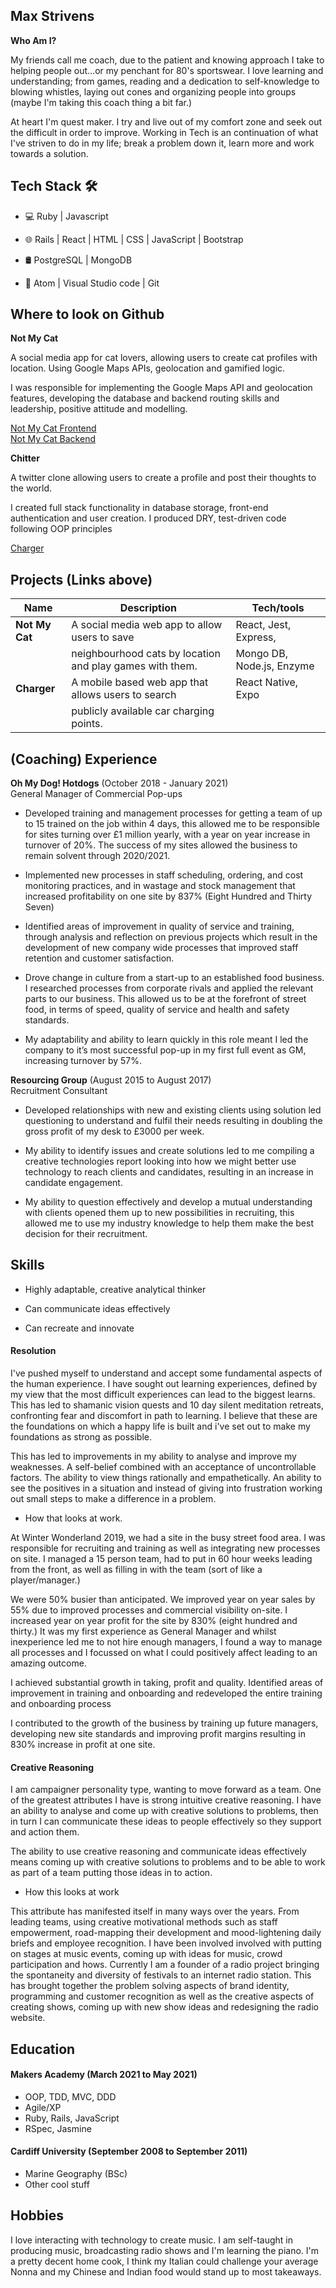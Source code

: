 ## Max Strivens

**Who Am I?**

My friends call me coach, due to the patient and knowing approach I take to helping people out...or my penchant for 80's sportswear. I love learning and understanding; from games, reading and a dedication to self-knowledge to blowing whistles, laying out cones and organizing people into groups (maybe I'm taking this coach thing a bit far.)

At heart I'm quest maker. I try and live out of my comfort zone and seek out the difficult in order to improve. Working in Tech is an continuation of what I've striven to do in my life; break a problem down it, learn more and work towards a solution.

## Tech Stack 🛠

- 💻  Ruby | Javascript

- 🌐 Rails | React | HTML | CSS | JavaScript | Bootstrap 

- 🛢 PostgreSQL | MongoDB

- 🔧 Atom | Visual Studio code | Git

## Where to look on Github

**Not My Cat**

A social media app for cat lovers, allowing users to create cat profiles with location. Using Google Maps APIs, geolocation and gamified logic.

I was responsible for implementing the Google Maps API and geolocation features, developing the database and backend routing skills and leadership, positive attitude and modelling.

<a href='https://github.com/mstrivens/not_my_cat_frontend'>Not My Cat Frontend</a>  
<a href='https://github.com/mstrivens/not_my_cat_backend'>Not My Cat Backend</a>

**Chitter**

A twitter clone allowing users to create a profile and post their thoughts to the world.

I created full stack functionality in database storage, front-end authentication and user creation. I produced DRY, test-driven code following OOP principles

<a href='https://github.com/mstrivens/chitter_on_rails'>Charger</a>

## Projects (Links above)

| Name                         | Description                                             | Tech/tools                |
| ---------------------------- | -------------------                                     | -----------------         |
| **Not My Cat**               | A social media web app to allow users to save           | React, Jest, Express,     |
|                              | neighbourhood cats by location and play games with them.| Mongo DB, Node.js, Enzyme |
|  **Charger**                 | A mobile based web app that allows users to search      | React Native, Expo        |
|                              |  publicly available car charging points.                |                           |

## (Coaching) Experience

**Oh My Dog! Hotdogs** (October 2018 - January 2021)  
General Manager of Commercial Pop-ups

- Developed training and management processes for getting a team of up to 15 trained on the job within 4 days, this allowed me to be responsible for sites turning over £1 million yearly,  with a year on year increase in turnover of 20%. The success of my sites allowed the business to remain solvent through 2020/2021.

- Implemented new processes in staff scheduling, ordering, and cost monitoring practices, and in wastage and stock management that increased profitability on one site by 837% (Eight Hundred and Thirty Seven)

- Identified areas of improvement in quality of service and training, through analysis and reflection on previous projects which result in the development of new company wide processes that improved staff retention and customer satisfaction.

- Drove change in culture from a start-up to an established food business. I researched processes from corporate rivals and applied the relevant parts to our business. This allowed us to be at the forefront of street food, in terms of speed, quality of service and health and safety standards.

- My adaptability and ability to learn quickly in this role meant I led the company to it’s most successful pop-up in my first full event as GM, increasing turnover by 57%.

**Resourcing Group** (August 2015 to August 2017)  
Recruitment Consultant

- Developed relationships with new and existing clients using solution led questioning to understand and fulfil their needs resulting in doubling the gross profit of my desk to £3000 per week.

- My ability to identify issues and create solutions led to me compiling a creative technologies report looking into how we might better use technology to reach clients and candidates, resulting in an increase in candidate engagement.

- My ability to question effectively and develop a mutual understanding with clients opened them up to new possibilities in recruiting, this allowed me to use my industry knowledge to help them make the best decision for their recruitment.

## Skills

- Highly adaptable, creative analytical thinker  

- Can communicate ideas effectively  

- Can recreate and innovate

#### Resolution

I've pushed myself to understand and accept some fundamental aspects of the human experience. I have sought out learning experiences, defined by my view that the most difficult experiences can lead to the biggest learns. This has led to shamanic vision quests and 10 day silent meditation retreats, confronting fear and discomfort in path to learning. I believe that these are the foundations on which a happy life is built and i've set out to make my foundations as strong as possible.

This has led to improvements in my ability to analyse and improve my weaknesses. A self-belief combined with an acceptance of uncontrollable factors. The ability to view things rationally and empathetically. An ability to see the positives in a situation and instead of giving into frustration working out small steps to make a difference in a problem.

- How that looks at work.

At Winter Wonderland 2019, we had a site in the busy street food area. I was responsible for recruiting and training as well as integrating new processes on site. I managed a 15 person team, had to put in 60 hour weeks leading from the front, as well as filling in with the team (sort of like a player/manager.)

We were 50% busier than anticipated. We improved year on year sales by 55% due to improved processes and commercial visibility on-site. I increased year on year profit for the site by 830% (eight hundred and thirty.) It was my first experience as General Manager and whilst inexperience led me to not hire enough managers, I found a way to manage all processes and I focussed on what I could positively affect leading to an amazing outcome.

I achieved substantial growth in taking, profit and quality. Identified areas of improvement in training and onboarding and redeveloped the entire training and onboarding process

I contributed to the growth of the business by training up future managers, developing new site standards and improving profit margins resulting in 830% increase in profit at one site.

#### Creative Reasoning

I am campaigner personality type, wanting to move forward as a team. One of the greatest attributes I have is strong intuitive creative reasoning. I have an ability to analyse and come up with creative solutions to problems, then in turn I can communicate these ideas to people effectively so they support and action them.

The ability to use creative reasoning and communicate ideas effectively means coming up with creative solutions to problems and to be able to work as part of a team putting those ideas in to action.

- How this looks at work

This attribute has manifested itself in many ways over the years. From leading teams, using creative motivational methods such as staff empowerment, road-mapping their development and mood-lightening daily briefs and employee recognition.
I have been involved involved with putting on stages at music events, coming up with ideas for music, crowd participation and hows.
Currently I am a founder of a radio project bringing the spontaneity and diversity of festivals to an internet radio station. This has brought together the problem solving aspects of brand identity, programming and customer recognition as well as the creative aspects of creating shows, coming up with new show ideas and redesigning the radio website.

## Education

#### Makers Academy (March 2021 to May 2021)

- OOP, TDD, MVC, DDD
- Agile/XP
- Ruby, Rails, JavaScript
- RSpec, Jasmine

#### Cardiff University (September 2008 to September 2011)

- Marine Geography (BSc)
- Other cool stuff

## Hobbies

I love interacting with technology to create music. I am self-taught in producing music, broadcasting radio shows and I'm learning the piano.
I'm a pretty decent home cook, I think my Italian could challenge your average Nonna and my Chinese and Indian food would stand up to most takeaways.
